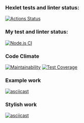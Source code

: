 ### Hexlet tests and linter status:
[![Actions Status](https://github.com/koshun-code/frontend-project-46/workflows/hexlet-check/badge.svg)](https://github.com/koshun-code/frontend-project-46/actions)

### My test and linter status:
[![Node.js CI](https://github.com/koshun-code/frontend-project-46/actions/workflows/node.js.yml/badge.svg)](https://github.com/koshun-code/frontend-project-46/actions/workflows/node.js.yml)

### Code Climate
[![Maintainability](https://api.codeclimate.com/v1/badges/0cc29adf8cd3ec1161fd/maintainability)](https://codeclimate.com/github/koshun-code/frontend-project-46/maintainability)
[![Test Coverage](https://api.codeclimate.com/v1/badges/0cc29adf8cd3ec1161fd/test_coverage)](https://codeclimate.com/github/koshun-code/frontend-project-46/test_coverage)


### Example work
[![asciicast](https://asciinema.org/a/dK5nKuZKH3pFejz6b21VjRSf7.svg)](https://asciinema.org/a/dK5nKuZKH3pFejz6b21VjRSf7)

### Stylish work
[![asciicast](https://asciinema.org/a/bfBFweLwebsrl7yircS40zLPD.svg)](https://asciinema.org/a/bfBFweLwebsrl7yircS40zLPD)